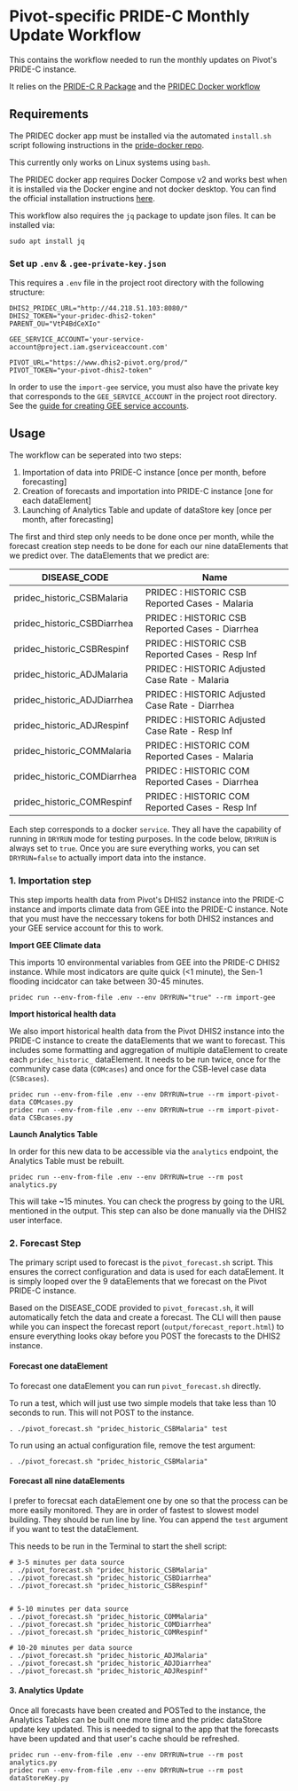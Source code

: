 # Pivot-specific PRIDE-C Monthly Update Workflow

This contains the workflow needed to run the monthly updates on Pivot's PRIDE-C instance.

It relies on the [PRIDE-C R Package](https://github.com/Pivot-Madagascar/PRIDEC-package) and the [PRIDEC Docker workflow](https://github.com/Pivot-Madagascar/pridec-docker)

## Requirements

The PRIDEC docker app must be installed via the automated `install.sh` script following instructions in the [pride-docker repo](https://github.com/Pivot-Madagascar/pridec-docker).

This currently only works on Linux systems using `bash`.

The PRIDEC docker app requires Docker Compose v2 and works best when it is installed via the Docker engine and not docker desktop. You can find the official installation instructions [here](https://docs.docker.com/engine/install/ubuntu/#install-using-the-repository).

This workflow also requires the `jq` package to update json files. It can be installed via:

```
sudo apt install jq
```

### Set up `.env` & `.gee-private-key.json`

This requires a `.env` file in the project root directory with the following structure:

```
DHIS2_PRIDEC_URL="http://44.218.51.103:8080/"
DHIS2_TOKEN="your-pridec-dhis2-token"
PARENT_OU="VtP4BdCeXIo"

GEE_SERVICE_ACCOUNT='your-service-account@project.iam.gserviceaccount.com'

PIVOT_URL="https://www.dhis2-pivot.org/prod/"
PIVOT_TOKEN="your-pivot-dhis2-token"
```

In order to use the `import-gee` service, you must also have the private key that corresponds to the `GEE_SERVICE_ACCOUNT` in the project root directory. See the [guide for creating GEE service accounts](https://developers.google.com/earth-engine/guides/service_account).

## Usage

The workflow can be seperated into two steps:

1. Importation of data into PRIDE-C instance [once per month, before forecasting]
2. Creation of forecasts and importation into PRIDE-C instance [one for each dataElement]
3. Launching of Analytics Table and update of dataStore key [once per month, after forecasting]

The first and third step only needs to be done once per month, while the forecast creation step needs to be done for each our nine dataElements that we predict over. The dataElements that we predict are:

| DISEASE_CODE                | Name                                             |
|-----------------------------|--------------------------------------------------|
| pridec_historic_CSBMalaria  | PRIDEC : HISTORIC CSB Reported Cases  - Malaria  |
| pridec_historic_CSBDiarrhea | PRIDEC : HISTORIC CSB Reported Cases  - Diarrhea |
| pridec_historic_CSBRespinf  | PRIDEC : HISTORIC CSB Reported Cases  - Resp Inf |
| pridec_historic_ADJMalaria  | PRIDEC : HISTORIC Adjusted Case Rate  - Malaria  |
| pridec_historic_ADJDiarrhea | PRIDEC : HISTORIC Adjusted Case Rate  - Diarrhea |
| pridec_historic_ADJRespinf  | PRIDEC : HISTORIC Adjusted Case Rate  - Resp Inf |
| pridec_historic_COMMalaria  | PRIDEC : HISTORIC COM Reported Cases  - Malaria  |
| pridec_historic_COMDiarrhea | PRIDEC : HISTORIC COM Reported Cases  - Diarrhea |
| pridec_historic_COMRespinf  | PRIDEC : HISTORIC COM Reported Cases  - Resp Inf |

Each step corresponds to a docker `service`. They all have the capability of running in `DRYRUN` mode for testing purposes. In the code below, `DRYRUN` is always set to `true`. Once you are sure everything works, you can set `DRYRUN=false` to actually import data into the instance.

### 1. Importation step

This step imports health data from Pivot's DHIS2 instance into the PRIDE-C instance and imports climate data from GEE into the PRIDE-C instance. Note that you must have the neccessary tokens for both DHIS2 instances and your GEE service account for this to work.


**Import GEE Climate data**

This imports 10 environmental variables from GEE into the PRIDE-C DHIS2 instance. While most indicators are quite quick (<1 minute), the Sen-1 flooding incidcator can take between 30-45 minutes.

```
pridec run --env-from-file .env --env DRYRUN="true" --rm import-gee
```

**Import historical health data**

We also import historical health data from the Pivot DHIS2 instance into the PRIDE-C instance to create the dataElements that we want to forecast. This includes some formatting and aggregation of multiple dataElement to create each `pridec_historic_` dataElement. It needs to be run twice, once for the community case data (`COMcases`) and once for the CSB-level case data (`CSBcases`).

```
pridec run --env-from-file .env --env DRYRUN=true --rm import-pivot-data COMcases.py
pridec run --env-from-file .env --env DRYRUN=true --rm import-pivot-data CSBcases.py
```

**Launch Analytics Table**

In order for this new data to be accessible via the `analytics` endpoint, the Analytics Table must be rebuilt. 

```
pridec run --env-from-file .env --env DRYRUN=true --rm post analytics.py
```

This will take ~15 minutes. You can check the progress by going to the URL mentioned in the output. This step can also be done manually via the DHIS2 user interface.

### 2. Forecast Step


The primary script used to forecast is the `pivot_forecast.sh` script. This ensures the correct configuration and data is used for each dataElement. It is simply looped over the 9 dataElements that we forecast on the Pivot PRIDE-C instance.


Based on the DISEASE_CODE provided to `pivot_forecast.sh`, it will automatically fetch the data and create a forecast. The CLI will then pause while you can inspect the forecast report (`output/forecast_report.html`) to ensure everything looks okay before you POST the forecasts to the DHIS2 instance.


#### Forecast one dataElement

To forecast one dataElement you can run `pivot_forecast.sh` directly. 

To run a test, which will just use two simple models that take less than 10 seconds to run. This will not POST to the instance.

```
. ./pivot_forecast.sh "pridec_historic_CSBMalaria" test
```

To run using an actual configuration file, remove the test argument:

```
. ./pivot_forecast.sh "pridec_historic_CSBMalaria"
```

#### Forecast all nine dataElements

I prefer to forecsat each dataElement one by one so that the process can be more easily monitored. They are in order of fastest to slowest model building. They should be run line by line. You can append the `test` argument if you want to test the dataElement.

This needs to be run in the Terminal to start the shell script:

```
# 3-5 minutes per data source
. ./pivot_forecast.sh "pridec_historic_CSBMalaria"
. ./pivot_forecast.sh "pridec_historic_CSBDiarrhea"
. ./pivot_forecast.sh "pridec_historic_CSBRespinf"


# 5-10 minutes per data source
. ./pivot_forecast.sh "pridec_historic_COMMalaria"
. ./pivot_forecast.sh "pridec_historic_COMDiarrhea"
. ./pivot_forecast.sh "pridec_historic_COMRespinf"

# 10-20 minutes per data source
. ./pivot_forecast.sh "pridec_historic_ADJMalaria"
. ./pivot_forecast.sh "pridec_historic_ADJDiarrhea"
. ./pivot_forecast.sh "pridec_historic_ADJRespinf"
```

#### 3. Analytics Update

Once all forecasts have been created and POSTed to the instance, the Analytics Tables can be built one more time and the pridec dataStore update key updated. This is needed to signal to the app that the forecasts have been updated and that user's cache should be refreshed.

```
pridec run --env-from-file .env --env DRYRUN=true --rm post analytics.py
pridec run --env-from-file .env --env DRYRUN=true --rm post dataStoreKey.py
```